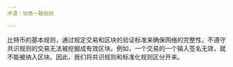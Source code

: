 ```yaml
---
术语：协商一致规则

---
```

比特币的基本规则，通过规定交易和区块的验证标准来确保网络的完整性。不遵守共识规则的交易无法被挖掘成有效区块。例如，一个交易的一个输入签名无效，就不能被纳入区块。因此，我们将共识规则和标准化规则区分开来。